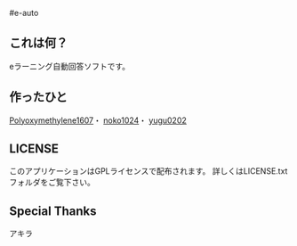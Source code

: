 #e-auto
## これは何？
eラーニング自動回答ソフトです。

## 作ったひと

[Polyoxymethylene1607](https://github.com/polyacetal)・
[noko1024](https://github.com/noko1024)・
[yugu0202](https://github.com/yugu0202)

## LICENSE

このアプリケーションはGPLライセンスで配布されます。
詳しくはLICENSE.txtフォルダをご覧下さい。

## Special Thanks
アキラ
